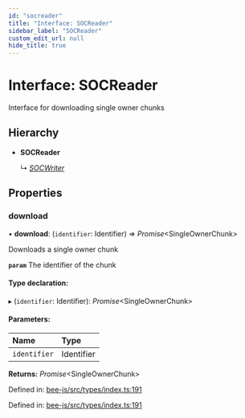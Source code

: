 ```yaml
---
id: "socreader"
title: "Interface: SOCReader"
sidebar_label: "SOCReader"
custom_edit_url: null
hide_title: true
---
```


# Interface: SOCReader

Interface for downloading single owner chunks

## Hierarchy

* **SOCReader**

  ↳ [*SOCWriter*](socwriter.md)

## Properties

### download

• **download**: (`identifier`: Identifier) =\> *Promise*<SingleOwnerChunk\>

Downloads a single owner chunk

**`param`** The identifier of the chunk

#### Type declaration:

▸ (`identifier`: Identifier): *Promise*<SingleOwnerChunk\>

#### Parameters:

Name | Type |
:------ | :------ |
`identifier` | Identifier |

**Returns:** *Promise*<SingleOwnerChunk\>

Defined in: [bee-js/src/types/index.ts:191](https://github.com/ethersphere/bee-js/blob/9a547fe/src/types/index.ts#L191)

Defined in: [bee-js/src/types/index.ts:191](https://github.com/ethersphere/bee-js/blob/9a547fe/src/types/index.ts#L191)
